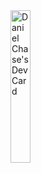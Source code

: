 <a href="https://app.daily.dev/iJ3ph">
  <img
    src="https://api.daily.dev/devcards/653b005a7cec4debbd3fc996adab829b.png?r=yas"
    alt="Daniel Chase's Dev Card"
    width="25%"
  />
</a>
